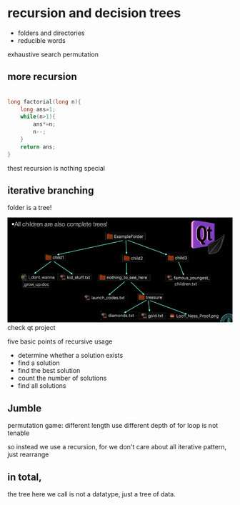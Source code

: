 # recursion and decision trees
- folders and directories
- reducible words

exhaustive search
permutation

## more recursion
```c

long factorial(long n){
    long ans=1;
    while(n>1){
        ans*=n;
        n--;
    }
    return ans;
}
```
thest recursion is nothing special
## iterative branching
folder is a tree!

<img src="./tree_folder.png">
check qt project


five basic points of recursive usage
- determine whether a solution exists
- find a solution
- find the best solution
- count the number of solutions 
- find all solutions

## Jumble

permutation game: different length use different depth of for loop is not tenable

so instead we use a recursion, for we don't care about all iterative pattern, just rearrange


## in total,
the tree here we call is not a datatype, just  a tree of data.
